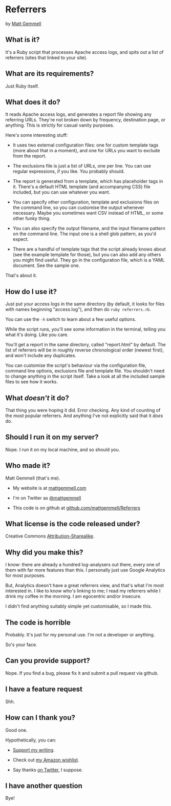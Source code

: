 # Referrers

by [Matt Gemmell](http://mattgemmell.com/)


## What is it?

It's a Ruby script that processes Apache access logs, and spits out a list of referrers (sites that linked to your site).


## What are its requirements?

Just Ruby itself.


## What does it do?

It reads Apache access logs, and generates a report file showing any referring URLs. They're not broken down by frequency, destination page, or anything. This is strictly for casual vanity purposes.

Here's some interesting stuff:

- It uses two external configuration files: one for custom template tags (more about that in a moment), and one for URLs you want to exclude from the report.

- The exclusions file is just a list of URLs, one per line. You can use regular expressions, if you like. You probably should.

- The report is generated from a template, which has placeholder tags in it. There's a default HTML template (and accompanying CSS) file included, but you can use whatever you want.

- You can specify other configuration, template and exclusions files on the command line, so you can customise the output whenever necessary. Maybe you sometimes want CSV instead of HTML, or some other funky thing.

- You can also specify the output filename, and the input filename pattern on the command line. The input one is a shell glob pattern, as you'd expect.

- There are a handful of template tags that the script already knows about (see the example template for those), but you can also add any others you might find useful. They go in the configuration file, which is a YAML document. See the sample one.

That's about it.


## How do I use it?

Just put your access logs in the same directory (by default, it looks for files with names beginning "access.log"), and then do `ruby referrers.rb`.

You can use the `-h` switch to learn about a few useful options.

While the script runs, you'll see some information in the terminal, telling you what it's doing. Like you care.

You'll get a report in the same directory, called "report.html" by default. The list of referrers will be in roughly reverse chronological order (newest first), and won't include any duplicates.

You can customise the script's behaviour via the configuration file, command line options, exclusions file and template file. You shouldn't need to change anything in the script itself. Take a look at all the included sample files to see how it works.


## What _doesn't_ it do?

That thing you were hoping it did. Error checking. Any kind of counting of the most popular referrers. And anything I've not explicitly said that it _does_ do.


## Should I run it on my server?

Nope. I run it on my local machine, and so should you.


## Who made it?

Matt Gemmell (that's me).

- My website is at [mattgemmell.com](http://mattgemmell.com)

- I'm on Twitter as [@mattgemmell](http://twitter.com/mattgemmell)

- This code is on github at [github.com/mattgemmell/Referrers](http://github.com/mattgemmell/Referrers)


## What license is the code released under?

Creative Commons [Attribution-Sharealike](http://creativecommons.org/licenses/by-sa/4.0/).


## Why did you make this?

I know: there are already a hundred log-analysers out there, every one of them with far more features than this. I personally just use Google Analytics for most purposes.

But, Analytics doesn't have a great referrers view, and that's what I'm most interested in. I like to know who's linking to me; I read my referrers while I drink my coffee in the morning. I am egocentric and/or insecure.

I didn't find anything suitably simple yet customisable, so I made this.


## The code is horrible

Probably. It's just for my personal use. I'm not a developer or anything.

So's your face.


## Can you provide support?

Nope. If you find a bug, please fix it and submit a pull request via github.


## I have a feature request

Shh.


## How can I thank you?

Good one.

Hypothetically, you can:

- [Support my writing](https://www.patreon.com/mattgemmell).

- Check out [my Amazon wishlist](http://www.amazon.co.uk/registry/wishlist/1BGIQ6Z8GT06F).

- Say thanks [on Twitter](http://twitter.com/mattgemmell), I suppose.


## I have another question

Bye!
